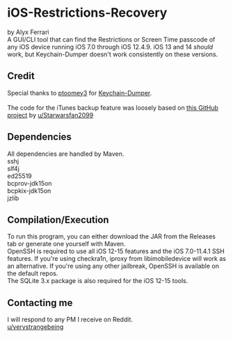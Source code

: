 # iOS-Restrictions-Recovery

by Alyx Ferrari<br/>
A GUI/CLI tool that can find the Restrictions or Screen Time passcode of any iOS device running iOS 7.0 through iOS 12.4.9. iOS 13 and 14 *should* work, but Keychain-Dumper doesn't work consistently on these versions.

## Credit

Special thanks to [ptoomey3](https://github.com/ptoomey3/) for [Keychain-Dumper](https://github.com/ptoomey3/Keychain-Dumper/).<br/><br/>
The code for the iTunes backup feature was loosely based on [this GitHub project](https://github.com/Starwarsfan2099/iOS-Restriction-Key-Cracker) by [u/Starwarsfan2099](https://reddit.com/user/Starwarsfan2099)

## Dependencies

All dependencies are handled by Maven.<br/>
sshj<br/>
slf4j<br/>
ed25519<br/>
bcprov-jdk15on<br/>
bcpkix-jdk15on<br/>
jzlib

## Compilation/Execution

To run this program, you can either download the JAR from the Releases tab or generate one yourself with Maven.<br/>
OpenSSH is required to use all iOS 12-15 features and the iOS 7.0-11.4.1 SSH features. If you're using checkra1n, iproxy from libimobiledevice will work as an alternative. If you're using any other jailbreak, OpenSSH is available on the default repos.<br/>
The SQLite 3.x package is also required for the iOS 12-15 tools.

## Contacting me

I will respond to any PM I receive on Reddit.<br/>
[u/verystrangebeing](https://reddit.com/user/verystrangebeing/)
